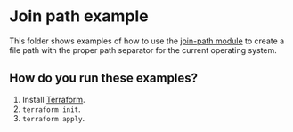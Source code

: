 # Join path example

This folder shows examples of how to use the [join-path module](https://github.com/terraform-modules-krish/terraform-aws-utilities/blob/v0.0.7/modules/join-path) to create a file path with the 
proper path separator for the current operating system. 




## How do you run these examples?

1. Install [Terraform](https://www.terraform.io/).
1. `terraform init`.
1. `terraform apply`.



